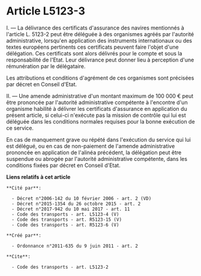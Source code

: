 # Article L5123-3

I. ― La délivrance des certificats d'assurance des navires mentionnés à l'article L. 5123-2 peut être déléguée à des
organismes agréés par l'autorité administrative, lorsqu'en application des instruments internationaux ou des textes européens
pertinents ces certificats peuvent faire l'objet d'une délégation. Ces certificats sont alors délivrés pour le compte et sous
la responsabilité de l'Etat. Leur délivrance peut donner lieu à perception d'une rémunération par le délégataire. 

Les attributions et conditions d'agrément de ces organismes sont précisées par décret en Conseil d'Etat. 

II. ― Une amende administrative d'un montant maximum de 100 000 € peut être prononcée par l'autorité administrative
compétente à l'encontre d'un organisme habilité à délivrer les certificats d'assurance en application du présent article, si
celui-ci n'exécute pas la mission de contrôle qui lui est déléguée dans les conditions normales requises pour la bonne
exécution de ce service. 

En cas de manquement grave ou répété dans l'exécution du service qui lui est délégué, ou en cas de non-paiement de l'amende
administrative prononcée en application de l'alinéa précédent, la délégation peut être suspendue ou abrogée par l'autorité
administrative compétente, dans les conditions fixées par décret en Conseil d'Etat.

**Liens relatifs à cet article**

	**Cité par**:

	  - Décret n°2006-142 du 10 février 2006 - art. 2 (VD)
	  - Décret n°2015-1354 du 26 octobre 2015 - art. 2
	  - Décret n°2017-942 du 10 mai 2017 - art. 11
	  - Code des transports - art. L5123-4 (V)
	  - Code des transports - art. R5123-15 (V)
	  - Code des transports - art. R5123-6 (V)

	**Créé par**:

	  - Ordonnance n°2011-635 du 9 juin 2011 - art. 2

	**Cite**:

	  - Code des transports - art. L5123-2
